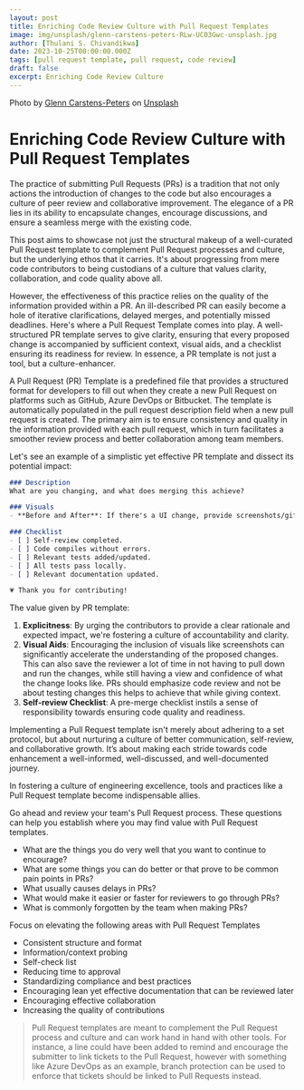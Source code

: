 ```yaml
---
layout: post
title: Enriching Code Review Culture with Pull Request Templates
image: img/unsplash/glenn-carstens-peters-RLw-UC03Gwc-unsplash.jpg
author: [Thulani S. Chivandikwa]
date: 2023-10-25T00:00:00.000Z
tags: [pull request template, pull request, code review]
draft: false
excerpt: Enriching Code Review Culture
---
```


Photo by <a href="https://unsplash.com/@glenncarstenspeters?utm_content=creditCopyText&utm_medium=referral&utm_source=unsplash">Glenn Carstens-Peters</a> on <a href="https://unsplash.com/photos/person-writing-bucket-list-on-book-RLw-UC03Gwc?utm_content=creditCopyText&utm_medium=referral&utm_source=unsplash">Unsplash</a>

# Enriching Code Review Culture with Pull Request Templates

The practice of submitting Pull Requests (PRs) is a tradition that not only actions the introduction of changes to the code but also encourages a culture of peer review and collaborative improvement. The elegance of a PR lies in its ability to encapsulate changes, encourage discussions, and ensure a seamless merge with the existing code.

This post aims to showcase not just the structural makeup of a well-curated Pull Request template to complement Pull Request processes and culture, but the underlying ethos that it carries. It's about progressing from mere code contributors to being custodians of a culture that values clarity, collaboration, and code quality above all.

However, the effectiveness of this practice relies on the quality of the information provided within a PR. An ill-described PR can easily become a hole of iterative clarifications, delayed merges, and potentially missed deadlines. Here's where a Pull Request Template comes into play. A well-structured PR template serves to give clarity, ensuring that every proposed change is accompanied by sufficient context, visual aids, and a checklist ensuring its readiness for review. In essence, a PR template is not just a tool, but a culture-enhancer.

A Pull Request (PR) Template is a predefined file that provides a structured format for developers to fill out when they create a new Pull Request on platforms such as GitHub, Azure DevOps or Bitbucket. The template is automatically populated in the pull request description field when a new pull request is created. The primary aim is to ensure consistency and quality in the information provided with each pull request, which in turn facilitates a smoother review process and better collaboration among team members.

Let's see an example of a simplistic yet effective PR template and dissect its potential impact:

```markdown
### Description
What are you changing, and what does merging this achieve?

### Visuals
- **Before and After**: If there's a UI change, provide screenshots/gifs showcasing the change.

### Checklist
- [ ] Self-review completed.
- [ ] Code compiles without errors.
- [ ] Relevant tests added/updated.
- [ ] All tests pass locally.
- [ ] Relevant documentation updated.

💗 Thank you for contributing!
```

The value given by PR template:

1. **Explicitness**: By urging the contributors to provide a clear rationale and expected impact, we're fostering a culture of accountability and clarity.
2. **Visual Aids**: Encouraging the inclusion of visuals like screenshots can significantly accelerate the understanding of the proposed changes. This can also save the reviewer a lot of time in not having to pull down and run the changes, while still having a view and confidence of what the change looks like. PRs should emphasize code review and not be about testing changes this helps to achieve that while giving context.
3. **Self-review Checklist**: A pre-merge checklist instils a sense of responsibility towards ensuring code quality and readiness.

Implementing a Pull Request template isn't merely about adhering to a set protocol, but about nurturing a culture of better communication, self-review, and collaborative growth. It’s about making each stride towards code enhancement a well-informed, well-discussed, and well-documented journey.

In fostering a culture of engineering excellence, tools and practices like a Pull Request template become indispensable allies.

Go ahead and review your team's Pull Request process. These questions can help you establish where you may find value with Pull Request templates.

- What are the things you do very well that you want to continue to encourage?
- What are some things you can do better or that prove to be common pain points in PRs?
- What usually causes delays in PRs?
- What would make it easier or faster for reviewers to go through PRs?
- What is commonly forgotten by the team when making PRs?

Focus on elevating the following areas with Pull Request Templates

- Consistent structure and format
- Information/context probing
- Self-check list
- Reducing time to approval
- Standardizing compliance and best practices
- Encouraging lean yet effective documentation that can be reviewed later
- Encouraging effective collaboration
- Increasing the quality of contributions

> Pull Request templates are meant to complement the Pull Request process and culture and can work hand in hand with other tools. For instance, a line could have been added to remind and encourage the submitter to link tickets to the Pull Request, however with something like Azure DevOps as an example, branch protection can be used to enforce that tickets should be linked to Pull Requests instead.
